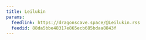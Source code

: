 ```yaml
---
title: Leilukin
params:
  feedlink: https://dragonscave.space/@Leilukin.rss
  feedid: 88da5bbe48317e865ecb685bdaa8843f
---
```

